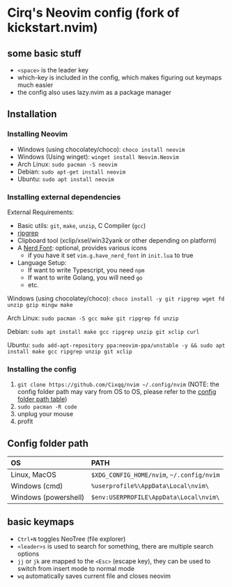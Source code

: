 # Cirq's Neovim config (fork of kickstart.nvim)
## some basic stuff
- `<space>` is the leader key
- which-key is included in the config, which makes figuring out keymaps much easier
- the config also uses lazy.nvim as a package manager

## Installation

### Installing Neovim
- Windows (using chocolatey/choco): `choco install neovim`
- Windows (Using winget): `winget install Neovim.Neovim`
- Arch Linux: `sudo pacman -S neovim`
- Debian: `sudo apt-get install neovim`
- Ubuntu: `sudo apt install neovim`

### Installing external dependencies
External Requirements:
- Basic utils: `git`, `make`, `unzip`, C Compiler (`gcc`)
- [ripgrep](https://github.com/BurntSushi/ripgrep#installation)
- Clipboard tool (xclip/xsel/win32yank or other depending on platform)
- A [Nerd Font](https://www.nerdfonts.com/): optional, provides various icons
  - if you have it set `vim.g.have_nerd_font` in `init.lua` to true
- Language Setup:
  - If want to write Typescript, you need `npm`
  - If want to write Golang, you will need `go`
  - etc.

Windows (using chocolatey/choco): `choco install -y git ripgrep wget fd unzip gzip mingw make`

Arch Linux: `sudo pacman -S gcc make git ripgrep fd unzip`

Debian: `sudo apt install make gcc ripgrep unzip git xclip curl`

Ubuntu: `sudo add-apt-repository ppa:neovim-ppa/unstable -y && sudo apt install make gcc ripgrep unzip git xclip`

### Installing the config
1. `git clone https://github.com/Cixqq/nvim ~/.config/nvim` (NOTE: the config folder path may vary from OS to OS, please refer to the [config folder path table](#config-folder-path))
2. `sudo pacman -R code`
3. unplug your mouse
4. profit

## Config folder path
| OS | PATH |
| :- | :--- |
| Linux, MacOS | `$XDG_CONFIG_HOME/nvim`, `~/.config/nvim` |
| Windows (cmd)| `%userprofile%\AppData\Local\nvim\` |
| Windows (powershell)| `$env:USERPROFILE\AppData\Local\nvim\` |

## basic keymaps
- `Ctrl+N` toggles NeoTree (file explorer)
- `<leader>s` is used to search for something, there are multiple search options
- `jj` or `jk` are mapped to the `<Esc>` (escape key), they can be used to switch from insert mode to normal mode
- `wq` automatically saves current file and closes neovim
